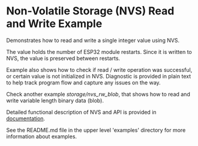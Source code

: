 # Non-Volatile Storage (NVS) Read and Write Example

Demonstrates how to read and write a single integer value using NVS.

The value holds the number of ESP32 module restarts. Since it is written to NVS, the value is preserved between restarts.

Example also shows how to check if read / write operation was successful, or certain value is not initialized in NVS. Diagnostic is provided in plain text to help track program flow and capture any issues on the way.

Check another example *storage/nvs_rw_blob*, that shows how to read and write variable length binary data (blob).

Detailed functional description of NVS and API is provided in [documentation](https://esp-idf.readthedocs.io/en/latest/api-reference/nvs_flash.html).

See the README.md file in the upper level 'examples' directory for more information about examples.
